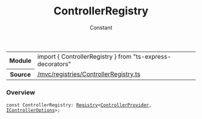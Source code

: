 
<header class="symbol-info-header"><h1 id="controllerregistry">ControllerRegistry</h1><label class="symbol-info-type-label const">Constant</label></header>
<!-- summary -->
<section class="symbol-info"><table class="is-full-width"><tbody><tr><th>Module</th><td><div class="lang-typescript"><span class="token keyword">import</span> { ControllerRegistry }&nbsp;<span class="token keyword">from</span>&nbsp;<span class="token string">"ts-express-decorators"</span></div></td></tr><tr><th>Source</th><td><a href="https://github.com/Romakita/ts-express-decorators/blob/v3.4.1/src//mvc/registries/ControllerRegistry.ts#L0-L0">/mvc/registries/ControllerRegistry.ts</a></td></tr></tbody></table></section>
<!-- overview -->


### Overview


<pre><code class="typescript-lang "><span class="token keyword">const</span> ControllerRegistry<span class="token punctuation">:</span> <a href="#api/common/core/registry"><span class="token">Registry</span></a><<a href="#api/common/mvc/controllerprovider"><span class="token">ControllerProvider</span></a><span class="token punctuation">,</span> <a href="#api/common/mvc/icontrolleroptions"><span class="token">IControllerOptions</span></a>><span class="token punctuation">;</span></code></pre>


<!-- Parameters -->

<!-- Description -->

<!-- Members -->

